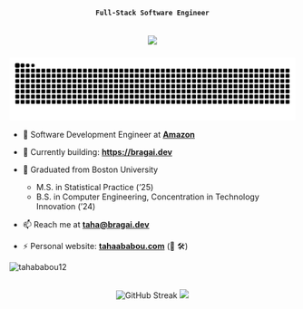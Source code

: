 <div align="center">

 **`Full-Stack Software Engineer`**

</div>

<h2 align="center">
    <img src="https://readme-typing-svg.herokuapp.com/?font=Aptos&color=0AB952&size=35&center=true&vCenter=true&width=500&height=70&duration=5500&lines=Hi!+I'm+Taha+Ababou.;Nice+to+meet+you+👋" />
</h2>

<div align="center">
  <img alt="snake eating my contributions" src="https://raw.githubusercontent.com/tahababou12/tahababou12/output/github-contribution-grid-snake-dark.svg" />
</div>

- 💼 Software Development Engineer at **[Amazon](https://github.com/amzn)**
- 🌱 Currently building: **https://bragai.dev**

- 🔭 Graduated from Boston University
  - M.S. in Statistical Practice (’25)  
  - B.S. in Computer Engineering, Concentration in Technology Innovation (’24)  
- 📫 Reach me at **taha@bragai.dev**
- ⚡ Personal website: **[tahaababou.com](https://tahaababou.com)** (🚧 🛠️)

<p align="left"> <img src="https://komarev.com/ghpvc/?username=tahababou12&label=Profile%20views&color=0e75b6&style=flat" alt="tahababou12" /> </p>

<br>

<!-- <p><img align="left" src="https://github-readme-stats.vercel.app/api/top-langs?username=tahababou12&show_icons=true&locale=en&layout=compact" alt="tahababou12" /></p> -->

<!-- <p>&nbsp;<img align="center" src="https://github-readme-stats.vercel.app/api?username=tahababou12&show_icons=true&locale=en" alt="tahababou12" /></p> -->

<div align="center">
    <img height="160" src="https://github-readme-streak-stats.herokuapp.com?user=tahababou12&theme=tokyonight" alt="GitHub Streak" />
    <img height="160" src="https://github-readme-stats-zeta-virid.vercel.app/api?username=tahababou12&show_icons=true&theme=tokyonight">
</div>

